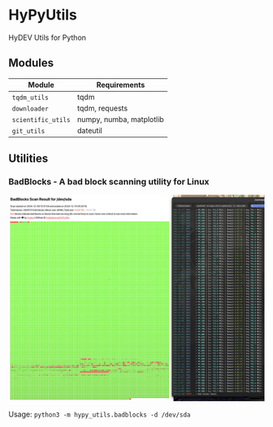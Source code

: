 # HyPyUtils
 HyDEV Utils for Python

## Modules

| Module             | Requirements             |
|--------------------|--------------------------|
| `tqdm_utils`       | tqdm                     |
| `downloader`       | tqdm, requests           |
| `scientific_utils` | numpy, numba, matplotlib |
| `git_utils`        | dateutil                 |

## Utilities

### BadBlocks - A bad block scanning utility for Linux

![badblocks-2](docs/badblocks.png)

Usage: `python3 -m hypy_utils.badblocks -d /dev/sda`
